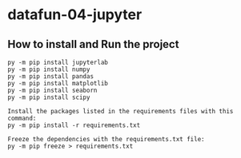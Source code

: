 # datafun-04-jupyter

## How to install and Run the project

```Install packages separately
py -m pip install jupyterlab
py -m pip install numpy
py -m pip install pandas
py -m pip install matplotlib 
py -m pip install seaborn
py -m pip install scipy

Install the packages listed in the requirements files with this command:
py -m pip install -r requirements.txt

Freeze the dependencies with the requirements.txt file:
py -m pip freeze > requirements.txt
```

